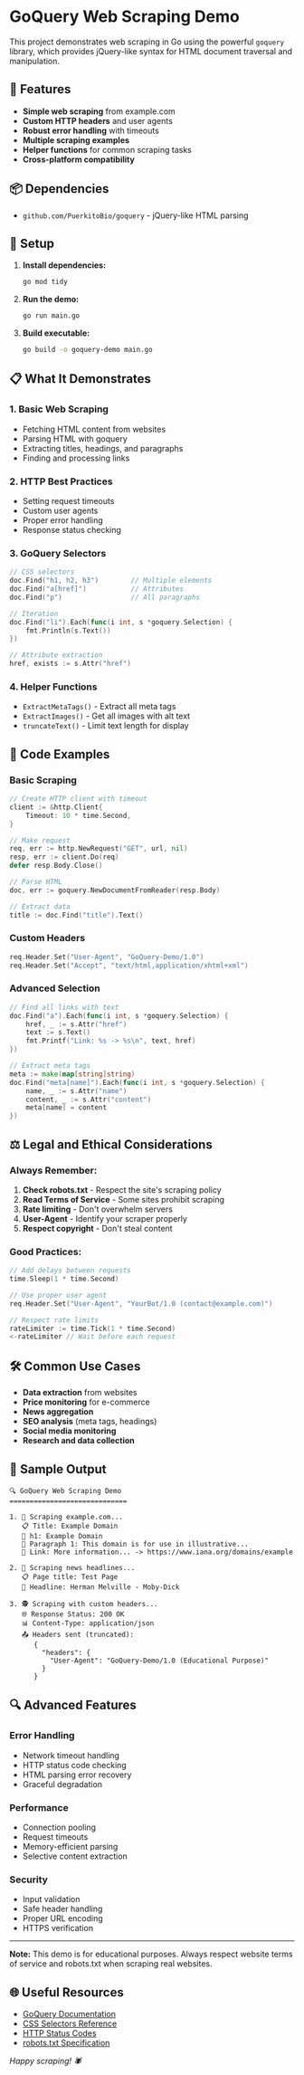 # GoQuery Web Scraping Demo

This project demonstrates web scraping in Go using the powerful `goquery` library, which provides jQuery-like syntax for HTML document traversal and manipulation.

## 🚀 Features

- **Simple web scraping** from example.com
- **Custom HTTP headers** and user agents
- **Robust error handling** with timeouts
- **Multiple scraping examples**
- **Helper functions** for common scraping tasks
- **Cross-platform compatibility**

## 📦 Dependencies

- `github.com/PuerkitoBio/goquery` - jQuery-like HTML parsing

## 🔧 Setup

1. **Install dependencies:**
   ```bash
   go mod tidy
   ```

2. **Run the demo:**
   ```bash
   go run main.go
   ```

3. **Build executable:**
   ```bash
   go build -o goquery-demo main.go
   ```

## 📋 What It Demonstrates

### 1. Basic Web Scraping
- Fetching HTML content from websites
- Parsing HTML with goquery
- Extracting titles, headings, and paragraphs
- Finding and processing links

### 2. HTTP Best Practices
- Setting request timeouts
- Custom user agents
- Proper error handling
- Response status checking

### 3. GoQuery Selectors
```go
// CSS selectors
doc.Find("h1, h2, h3")        // Multiple elements
doc.Find("a[href]")           // Attributes
doc.Find("p")                 // All paragraphs

// Iteration
doc.Find("li").Each(func(i int, s *goquery.Selection) {
    fmt.Println(s.Text())
})

// Attribute extraction
href, exists := s.Attr("href")
```

### 4. Helper Functions
- `ExtractMetaTags()` - Extract all meta tags
- `ExtractImages()` - Get all images with alt text
- `truncateText()` - Limit text length for display

## 📝 Code Examples

### Basic Scraping
```go
// Create HTTP client with timeout
client := &http.Client{
    Timeout: 10 * time.Second,
}

// Make request
req, err := http.NewRequest("GET", url, nil)
resp, err := client.Do(req)
defer resp.Body.Close()

// Parse HTML
doc, err := goquery.NewDocumentFromReader(resp.Body)

// Extract data
title := doc.Find("title").Text()
```

### Custom Headers
```go
req.Header.Set("User-Agent", "GoQuery-Demo/1.0")
req.Header.Set("Accept", "text/html,application/xhtml+xml")
```

### Advanced Selection
```go
// Find all links with text
doc.Find("a").Each(func(i int, s *goquery.Selection) {
    href, _ := s.Attr("href")
    text := s.Text()
    fmt.Printf("Link: %s -> %s\n", text, href)
})

// Extract meta tags
meta := make(map[string]string)
doc.Find("meta[name]").Each(func(i int, s *goquery.Selection) {
    name, _ := s.Attr("name")
    content, _ := s.Attr("content")
    meta[name] = content
})
```

## ⚖️ Legal and Ethical Considerations

### Always Remember:
1. **Check robots.txt** - Respect the site's scraping policy
2. **Read Terms of Service** - Some sites prohibit scraping
3. **Rate limiting** - Don't overwhelm servers
4. **User-Agent** - Identify your scraper properly
5. **Respect copyright** - Don't steal content

### Good Practices:
```go
// Add delays between requests
time.Sleep(1 * time.Second)

// Use proper user agent
req.Header.Set("User-Agent", "YourBot/1.0 (contact@example.com)")

// Respect rate limits
rateLimiter := time.Tick(1 * time.Second)
<-rateLimiter // Wait before each request
```

## 🛠️ Common Use Cases

- **Data extraction** from websites
- **Price monitoring** for e-commerce
- **News aggregation**
- **SEO analysis** (meta tags, headings)
- **Social media monitoring**
- **Research and data collection**

## 🎯 Sample Output

```
🔍 GoQuery Web Scraping Demo
=============================

1. 📄 Scraping example.com...
   📋 Title: Example Domain
   📌 h1: Example Domain
   📝 Paragraph 1: This domain is for use in illustrative...
   🔗 Link: More information... -> https://www.iana.org/domains/example

2. 📰 Scraping news headlines...
   📋 Page title: Test Page
   📰 Headline: Herman Melville - Moby-Dick

3. 🕵️ Scraping with custom headers...
   🌐 Response Status: 200 OK
   📊 Content-Type: application/json
   📤 Headers sent (truncated):
      {
        "headers": {
          "User-Agent": "GoQuery-Demo/1.0 (Educational Purpose)"
        }
      }
```

## 🔍 Advanced Features

### Error Handling
- Network timeout handling
- HTTP status code checking
- HTML parsing error recovery
- Graceful degradation

### Performance
- Connection pooling
- Request timeouts
- Memory-efficient parsing
- Selective content extraction

### Security
- Input validation
- Safe header handling
- Proper URL encoding
- HTTPS verification

---

**Note:** This demo is for educational purposes. Always respect website terms of service and robots.txt when scraping real websites.

## 🌐 Useful Resources

- [GoQuery Documentation](https://github.com/PuerkitoBio/goquery)
- [CSS Selectors Reference](https://www.w3schools.com/cssref/css_selectors.asp)
- [HTTP Status Codes](https://httpstatuses.com/)
- [robots.txt Specification](https://www.robotstxt.org/)

*Happy scraping! 🕷️*
